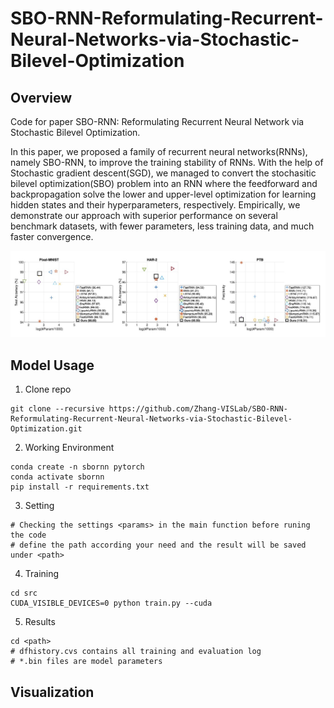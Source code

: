 # SBO-RNN-Reformulating-Recurrent-Neural-Networks-via-Stochastic-Bilevel-Optimization

## Overview
Code for paper SBO-RNN: Reformulating Recurrent Neural Network via Stochastic Bilevel Optimization.

In this paper, we proposed a family of recurrent neural networks(RNNs), namely SBO-RNN, to improve the training stability of RNNs. With the help of Stochastic gradient descent(SGD), we managed to convert the stochasitic bilevel optimization(SBO) problem into an RNN where the feedforward and backpropagation solve the lower and upper-level optimization for learning hidden states and their hyperparameters, respectively. Empirically, we demonstrate our approach with superior performance on several benchmark datasets, with fewer parameters, less training data, and much faster convergence.

![Illustration of SBO-RNN architectures using three different optimizers](pic/benchmark_comparison.jpg)



## Model Usage
1. Clone repo
```
git clone --recursive https://github.com/Zhang-VISLab/SBO-RNN-Reformulating-Recurrent-Neural-Networks-via-Stochastic-Bilevel-Optimization.git
```

2. Working Environment
```
conda create -n sbornn pytorch
conda activate sbornn
pip install -r requirements.txt
```

3. Setting
```
# Checking the settings <params> in the main function before runing the code
# define the path according your need and the result will be saved under <path>
```

4. Training
```
cd src
CUDA_VISIBLE_DEVICES=0 python train.py --cuda
```

5. Results
```
cd <path>
# dfhistory.cvs contains all training and evaluation log
# *.bin files are model parameters
```

## Visualization

